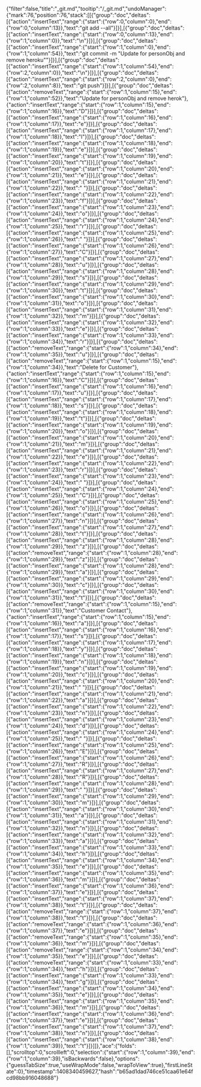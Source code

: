 {"filter":false,"title":"_git.md","tooltip":"/_git.md","undoManager":{"mark":76,"position":76,"stack":[[{"group":"doc","deltas":[{"action":"insertText","range":{"start":{"row":0,"column":0},"end":{"row":0,"column":13}},"text":"git add --all"}]}],[{"group":"doc","deltas":[{"action":"insertText","range":{"start":{"row":0,"column":13},"end":{"row":1,"column":0}},"text":"\n"}]}],[{"group":"doc","deltas":[{"action":"insertText","range":{"start":{"row":1,"column":0},"end":{"row":1,"column":54}},"text":"git commit -m \"Update for personObj and remove heroku\""}]}],[{"group":"doc","deltas":[{"action":"insertText","range":{"start":{"row":1,"column":54},"end":{"row":2,"column":0}},"text":"\n"}]}],[{"group":"doc","deltas":[{"action":"insertText","range":{"start":{"row":2,"column":0},"end":{"row":2,"column":8}},"text":"git push"}]}],[{"group":"doc","deltas":[{"action":"removeText","range":{"start":{"row":1,"column":15},"end":{"row":1,"column":52}},"text":"Update for personObj and remove herok"},{"action":"insertText","range":{"start":{"row":1,"column":15},"end":{"row":1,"column":16}},"text":"D"}]}],[{"group":"doc","deltas":[{"action":"insertText","range":{"start":{"row":1,"column":16},"end":{"row":1,"column":17}},"text":"e"}]}],[{"group":"doc","deltas":[{"action":"insertText","range":{"start":{"row":1,"column":17},"end":{"row":1,"column":18}},"text":"l"}]}],[{"group":"doc","deltas":[{"action":"insertText","range":{"start":{"row":1,"column":18},"end":{"row":1,"column":19}},"text":"e"}]}],[{"group":"doc","deltas":[{"action":"insertText","range":{"start":{"row":1,"column":19},"end":{"row":1,"column":20}},"text":"t"}]}],[{"group":"doc","deltas":[{"action":"insertText","range":{"start":{"row":1,"column":20},"end":{"row":1,"column":21}},"text":"e"}]}],[{"group":"doc","deltas":[{"action":"insertText","range":{"start":{"row":1,"column":21},"end":{"row":1,"column":22}},"text":" "}]}],[{"group":"doc","deltas":[{"action":"insertText","range":{"start":{"row":1,"column":22},"end":{"row":1,"column":23}},"text":"f"}]}],[{"group":"doc","deltas":[{"action":"insertText","range":{"start":{"row":1,"column":23},"end":{"row":1,"column":24}},"text":"o"}]}],[{"group":"doc","deltas":[{"action":"insertText","range":{"start":{"row":1,"column":24},"end":{"row":1,"column":25}},"text":"r"}]}],[{"group":"doc","deltas":[{"action":"insertText","range":{"start":{"row":1,"column":25},"end":{"row":1,"column":26}},"text":" "}]}],[{"group":"doc","deltas":[{"action":"insertText","range":{"start":{"row":1,"column":26},"end":{"row":1,"column":27}},"text":"C"}]}],[{"group":"doc","deltas":[{"action":"insertText","range":{"start":{"row":1,"column":27},"end":{"row":1,"column":28}},"text":"u"}]}],[{"group":"doc","deltas":[{"action":"insertText","range":{"start":{"row":1,"column":28},"end":{"row":1,"column":29}},"text":"s"}]}],[{"group":"doc","deltas":[{"action":"insertText","range":{"start":{"row":1,"column":29},"end":{"row":1,"column":30}},"text":"t"}]}],[{"group":"doc","deltas":[{"action":"insertText","range":{"start":{"row":1,"column":30},"end":{"row":1,"column":31}},"text":"o"}]}],[{"group":"doc","deltas":[{"action":"insertText","range":{"start":{"row":1,"column":31},"end":{"row":1,"column":32}},"text":"m"}]}],[{"group":"doc","deltas":[{"action":"insertText","range":{"start":{"row":1,"column":32},"end":{"row":1,"column":33}},"text":"e"}]}],[{"group":"doc","deltas":[{"action":"insertText","range":{"start":{"row":1,"column":33},"end":{"row":1,"column":34}},"text":"r"}]}],[{"group":"doc","deltas":[{"action":"removeText","range":{"start":{"row":1,"column":34},"end":{"row":1,"column":35}},"text":"u"}]}],[{"group":"doc","deltas":[{"action":"removeText","range":{"start":{"row":1,"column":15},"end":{"row":1,"column":34}},"text":"Delete for Customer"},{"action":"insertText","range":{"start":{"row":1,"column":15},"end":{"row":1,"column":16}},"text":"C"}]}],[{"group":"doc","deltas":[{"action":"insertText","range":{"start":{"row":1,"column":16},"end":{"row":1,"column":17}},"text":"u"}]}],[{"group":"doc","deltas":[{"action":"insertText","range":{"start":{"row":1,"column":17},"end":{"row":1,"column":18}},"text":"s"}]}],[{"group":"doc","deltas":[{"action":"insertText","range":{"start":{"row":1,"column":18},"end":{"row":1,"column":19}},"text":"t"}]}],[{"group":"doc","deltas":[{"action":"insertText","range":{"start":{"row":1,"column":19},"end":{"row":1,"column":20}},"text":"o"}]}],[{"group":"doc","deltas":[{"action":"insertText","range":{"start":{"row":1,"column":20},"end":{"row":1,"column":21}},"text":"m"}]}],[{"group":"doc","deltas":[{"action":"insertText","range":{"start":{"row":1,"column":21},"end":{"row":1,"column":22}},"text":"e"}]}],[{"group":"doc","deltas":[{"action":"insertText","range":{"start":{"row":1,"column":22},"end":{"row":1,"column":23}},"text":"r"}]}],[{"group":"doc","deltas":[{"action":"insertText","range":{"start":{"row":1,"column":23},"end":{"row":1,"column":24}},"text":" "}]}],[{"group":"doc","deltas":[{"action":"insertText","range":{"start":{"row":1,"column":24},"end":{"row":1,"column":25}},"text":"C"}]}],[{"group":"doc","deltas":[{"action":"insertText","range":{"start":{"row":1,"column":25},"end":{"row":1,"column":26}},"text":"o"}]}],[{"group":"doc","deltas":[{"action":"insertText","range":{"start":{"row":1,"column":26},"end":{"row":1,"column":27}},"text":"n"}]}],[{"group":"doc","deltas":[{"action":"insertText","range":{"start":{"row":1,"column":27},"end":{"row":1,"column":28}},"text":"t"}]}],[{"group":"doc","deltas":[{"action":"insertText","range":{"start":{"row":1,"column":28},"end":{"row":1,"column":29}},"text":"z"}]}],[{"group":"doc","deltas":[{"action":"removeText","range":{"start":{"row":1,"column":28},"end":{"row":1,"column":29}},"text":"z"}]}],[{"group":"doc","deltas":[{"action":"insertText","range":{"start":{"row":1,"column":28},"end":{"row":1,"column":29}},"text":"a"}]}],[{"group":"doc","deltas":[{"action":"insertText","range":{"start":{"row":1,"column":29},"end":{"row":1,"column":30}},"text":"c"}]}],[{"group":"doc","deltas":[{"action":"insertText","range":{"start":{"row":1,"column":30},"end":{"row":1,"column":31}},"text":"t"}]}],[{"group":"doc","deltas":[{"action":"removeText","range":{"start":{"row":1,"column":15},"end":{"row":1,"column":31}},"text":"Customer Contact"},{"action":"insertText","range":{"start":{"row":1,"column":15},"end":{"row":1,"column":16}},"text":"a"}]}],[{"group":"doc","deltas":[{"action":"insertText","range":{"start":{"row":1,"column":16},"end":{"row":1,"column":17}},"text":"s"}]}],[{"group":"doc","deltas":[{"action":"insertText","range":{"start":{"row":1,"column":17},"end":{"row":1,"column":18}},"text":"y"}]}],[{"group":"doc","deltas":[{"action":"insertText","range":{"start":{"row":1,"column":18},"end":{"row":1,"column":19}},"text":"n"}]}],[{"group":"doc","deltas":[{"action":"insertText","range":{"start":{"row":1,"column":19},"end":{"row":1,"column":20}},"text":"c"}]}],[{"group":"doc","deltas":[{"action":"insertText","range":{"start":{"row":1,"column":20},"end":{"row":1,"column":21}},"text":" "}]}],[{"group":"doc","deltas":[{"action":"insertText","range":{"start":{"row":1,"column":21},"end":{"row":1,"column":22}},"text":"a"}]}],[{"group":"doc","deltas":[{"action":"insertText","range":{"start":{"row":1,"column":22},"end":{"row":1,"column":23}},"text":"n"}]}],[{"group":"doc","deltas":[{"action":"insertText","range":{"start":{"row":1,"column":23},"end":{"row":1,"column":24}},"text":"d"}]}],[{"group":"doc","deltas":[{"action":"insertText","range":{"start":{"row":1,"column":24},"end":{"row":1,"column":25}},"text":" "}]}],[{"group":"doc","deltas":[{"action":"insertText","range":{"start":{"row":1,"column":25},"end":{"row":1,"column":26}},"text":"E"}]}],[{"group":"doc","deltas":[{"action":"insertText","range":{"start":{"row":1,"column":26},"end":{"row":1,"column":27}},"text":"R"}]}],[{"group":"doc","deltas":[{"action":"insertText","range":{"start":{"row":1,"column":27},"end":{"row":1,"column":28}},"text":"R"}]}],[{"group":"doc","deltas":[{"action":"insertText","range":{"start":{"row":1,"column":28},"end":{"row":1,"column":29}},"text":" "}]}],[{"group":"doc","deltas":[{"action":"insertText","range":{"start":{"row":1,"column":29},"end":{"row":1,"column":30}},"text":"m"}]}],[{"group":"doc","deltas":[{"action":"insertText","range":{"start":{"row":1,"column":30},"end":{"row":1,"column":31}},"text":"a"}]}],[{"group":"doc","deltas":[{"action":"insertText","range":{"start":{"row":1,"column":31},"end":{"row":1,"column":32}},"text":"n"}]}],[{"group":"doc","deltas":[{"action":"insertText","range":{"start":{"row":1,"column":32},"end":{"row":1,"column":33}},"text":"a"}]}],[{"group":"doc","deltas":[{"action":"insertText","range":{"start":{"row":1,"column":33},"end":{"row":1,"column":34}},"text":"h"}]}],[{"group":"doc","deltas":[{"action":"insertText","range":{"start":{"row":1,"column":34},"end":{"row":1,"column":35}},"text":"e"}]}],[{"group":"doc","deltas":[{"action":"insertText","range":{"start":{"row":1,"column":35},"end":{"row":1,"column":36}},"text":"m"}]}],[{"group":"doc","deltas":[{"action":"insertText","range":{"start":{"row":1,"column":36},"end":{"row":1,"column":37}},"text":"e"}]}],[{"group":"doc","deltas":[{"action":"insertText","range":{"start":{"row":1,"column":37},"end":{"row":1,"column":38}},"text":"t"}]}],[{"group":"doc","deltas":[{"action":"removeText","range":{"start":{"row":1,"column":37},"end":{"row":1,"column":38}},"text":"t"}]}],[{"group":"doc","deltas":[{"action":"removeText","range":{"start":{"row":1,"column":36},"end":{"row":1,"column":37}},"text":"e"}]}],[{"group":"doc","deltas":[{"action":"removeText","range":{"start":{"row":1,"column":35},"end":{"row":1,"column":36}},"text":"m"}]}],[{"group":"doc","deltas":[{"action":"removeText","range":{"start":{"row":1,"column":34},"end":{"row":1,"column":35}},"text":"e"}]}],[{"group":"doc","deltas":[{"action":"removeText","range":{"start":{"row":1,"column":33},"end":{"row":1,"column":34}},"text":"h"}]}],[{"group":"doc","deltas":[{"action":"insertText","range":{"start":{"row":1,"column":33},"end":{"row":1,"column":34}},"text":"g"}]}],[{"group":"doc","deltas":[{"action":"insertText","range":{"start":{"row":1,"column":34},"end":{"row":1,"column":35}},"text":"e"}]}],[{"group":"doc","deltas":[{"action":"insertText","range":{"start":{"row":1,"column":35},"end":{"row":1,"column":36}},"text":"m"}]}],[{"group":"doc","deltas":[{"action":"insertText","range":{"start":{"row":1,"column":36},"end":{"row":1,"column":37}},"text":"e"}]}],[{"group":"doc","deltas":[{"action":"insertText","range":{"start":{"row":1,"column":37},"end":{"row":1,"column":38}},"text":"n"}]}],[{"group":"doc","deltas":[{"action":"insertText","range":{"start":{"row":1,"column":38},"end":{"row":1,"column":39}},"text":"t"}]}]]},"ace":{"folds":[],"scrolltop":0,"scrollleft":0,"selection":{"start":{"row":1,"column":39},"end":{"row":1,"column":39},"isBackwards":false},"options":{"guessTabSize":true,"useWrapMode":false,"wrapToView":true},"firstLineState":0},"timestamp":1408340459627,"hash":"b65ad1dad746ce51caa61e64fcd98bb916048688"}